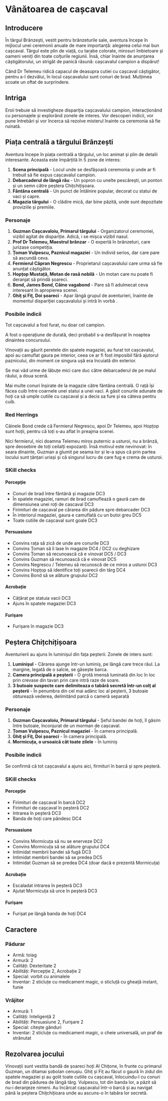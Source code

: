 # Vânătoarea de cașcaval

## Introducere
În târgul Brânzești, vestit pentru brânzeturile sale, aventura începe în mijlocul unei ceremonii anuale de mare importanță: alegerea celui mai bun cașcaval. Târgul este plin de viață, cu tarabe colorate, mirosuri îmbietoare și oameni veniți din toate colțurile regiunii. Însă, chiar înainte de anunțarea câștigătorului, un strigăt de panică răsună: cașcavalul campion a dispărut!

Când Dr Telemeu ridică capacul de deasupra cutiei cu cașcaval câștigător, pentru a-l dezvălui, în locul cașcavalului sunt conuri de brad. Mulțimea scoate un oftat de surprindere.

## Intriga
Eroii trebuie să investigheze dispariția cașcavalului campion, interacționând cu personajele și explorând zonele de interes. Vor descoperi indicii, vor pune întrebări și vor încerca să rezolve misterul înainte ca ceremonia să fie ruinată.

## Piața centrală a târgului Brânzești
Aventura începe în piața centrală a târgului, un loc animat și plin de detalii interesante. Aceasta este împărțită în 5 zone de interes:

1. **Scena principală** - Locul unde se desfășoară ceremonia și unde ar fi trebuit să fie expus cașcavalul campion.
2. **Debarcaderul de lângă râu** - Un șopron cu unelte pescărești, un ponton și un semn către peștera Chițchițișoara.
3. **Fântâna centrală** - Un punct de întâlnire popular, decorat cu statui de vaci și capre.
5. **Magazia târgului** - O clădire mică, dar bine păzită, unde sunt depozitate proviziile și premiile.

### Personaje

1. **Guzman Cașcavaloiu, Primarul târgului** - Organizatorul ceremoniei, vizibil agitat de dispariție. Adică, i se mișca vizibil nasul.
2. **Prof Dr Telemeu, Maestrul brânzar** - O expertă în brânzeturi, care jurizase competiția.
3. **Țoman Vulpescu, Paznicul magaziei** - Un individ serios, dar care pare să ascundă ceva.
5. **Fermierul Căpran Negrescu** - Proprietarul cașcavalului care urma să fie anunțat câștigător.
6. **Hopțop Mustață, Motan de rasă nobilă** - Un motan care nu poate fi deranjat să prindă șoareci.
7. **Bond, James Bond, Câine vagabond** - Pare să fi adulmecat ceva interesant în apropierea scenei.
8. **Ghiț și Fiț, Doi șoareci** - Apar lângă grupul de aventurieri, înainte de momentul dispariției cașcavalului și intră în vorbă .

### Posibile indicii

Tot cașcavalul a fost furat, nu doar cel campion. 

A fost o operațiune de durată, deci probabil s-a desfășurat în noaptea dinaintea concursului. 

Vinovații au găurit peretele din spatele magaziei, au furat tot cașcavalul, apoi au camuflat gaura pe interior, ceea ce ar fi fost imposibil fără ajutorul paznicului, din moment ce singura ușă era încuiată din exterior.

Se mai văd urme de lăbuțe mici care duc către debarcaderul de pe malul râului, a doua scenă. 

Mai multe conuri înșirate de la magazie către fântâna centrală. O rață își făcea cuib între coarnele unei statui a unei vaci. A găsit conurile adunate de hoți ca să umple cutiile cu cașcaval și a decis sa fure și ea câteva pentru cuib.

### Red Herrings

Câinele Bond crede că Fermierul Negrescu, apoi Dr Telemeu, apoi Hopțop sunt hoții, pentru că toți s-au aflat în preajma scenei.

Nici fermierul, nici doamna Telemeu miros puternic a usturoi, nu a brânză, spre deosebire de toți ceilalți expozanți. Însă motivul este nevinovat: în seara dinainte, Guzman a glumit pe seama lor și le-a spus că prin partea locului sunt țânțari uriași și că singurul lucru de care fug e crema de usturoi.

### SKill checks

#### Percepție

- Conuri de brad între fântână și magazie DC3
- În spatele magaziei, ramuri de brad camuflează o gaură cam de dimensiunea unei roți de cascaval DC3
- Firimituri de cașcaval pe cărarea din pădure spre debarcader DC3
- În interiorul magaziei, gaura e camuflată cu un butoi greu DC5
- Toate cutiile de cașcaval sunt goale DC3

#### Persuasiune

- Convins rața să zică de unde are conurile DC3
- Convins Țoman să îi lase în magazie DC4 / DC2 cu deghizare
- Convins Țoman să recunoască că e vinovat DC5 / DC3
- Convins Guzman să recunoască că e vinovat DC5
- Convins Negrescu / Telemeu să recunoscă de ce miros a usturoi DC3
- Convins Hopțop să identifice toți șoarecii din târg DC4
- Convins Bond să se alăture grupului DC2

#### Acrobație

- Cățărat pe statuia vacii DC3
- Ajuns în spatele magaziei DC3

#### Furișare

- Furișare în magazie DC3

## Peștera Chițchițișoara

Aventurierii au ajuns în luminișul din fața peșterii. Zonele de inters sunt:

1. **Luminișul** - Cărarea ajunge într-un luminiș, pe lângă care trece râul. La margine, legată de o salcie, se găsește barca.
2. **Camera principală a peșterii** - O grotă imensă luminată din loc în loc prin crevase din tavan prin care intră raze de soare.
3. **3 butoaie suspecte care delimiteaza o tabără secretă într-un colț al peșterii** - În penumbra din cel mai adânc loc al peșterii, 3 butoaie obturează vederea, delimitând parcă o cameră separată

### Personaje

1. **Guzman Cașcavaloiu, Primarul târgului** - Șeful bandei de hoți, îl găsim între butoaie, înconjurat de un morman de cașcaval.
2. **Țoman Vulpescu, Paznicul magaziei** - În camera principală.
3. **Ghiț și Fiț, Doi șoareci** - În camera principală.
4. **Mormicuța, o ursoaică cât toate zilele** - În luminiș

### Posibile indicii

Se confirmă că tot cașcavalul a ajuns aici, firmituri în barcă și spre peșteră.

### SKill checks

#### Percepție

- Firimituri de cașcaval în barcă DC2
- Firimituri de cașcaval în peșteră DC2
- Intrarea în peșteră DC3
- Banda de hoți care pândesc DC4

#### Persuasiune

- Convins Mormicuța să nu se enerveze DC2
- Convins Mormicuța să se alăture grupului DC4
- Intimidat membrii bandei să fugă DC3
- Intimidat membrii bandei să se predea DC5 
- Intimidat Guzman să se predea DC4 (doar dacă e prezentă Mormicuța)

#### Acrobație

- Escaladat intrarea în peșteră DC3
- Ajutat Mormicuța să urce în peșteră DC3

#### Furișare

- Furișat pe lângă banda de hoți DC4

## Caractere

### Pădurar

- Armă: toiag
- Armură: 2
- Calități: Dexteritate 2
- Abilități: Percepție 2, Acrobație 2
- Special: vorbit cu animalele
- Inventar: 2 sticluțe cu medicament magic, o sticluță cu gheață instant, funie

### Vrăjitor

- Armură: 1
- Calități: Inteligență 2
- Abilități: Persuasiune 2, Furișare 2
- Special: citește gânduri
- Inventar: 2 sticluțe cu medicament magic, o cheie universală, un praf de strănutat

## Rezolvarea jocului

Vinovații sunt vestita bandă de șoareci hoți Al Chițone, în frunte cu primarul Guzman, un ditamai șobolan cenușiu. Ghiț și Fiț au făcut o gaură în zidul din spatele magaziei și au golit toate cutiile cu cașcaval, înlocuindu-l cu conuri de brad din pădurea de lângă târg. Vulpescu, tot din banda lor, a păzit să nu-i deranjeze nimeni. Au încărcat cașcavalul într-o barcă și au navigat până la peștera Chițchițioara unde au ascuns-o în tabăra lor secretă.

